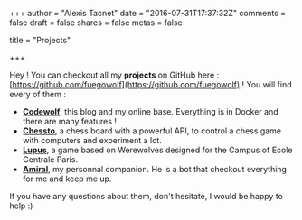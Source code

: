 +++
author = "Alexis Tacnet"
date = "2016-07-31T17:37:32Z"
comments = false
draft = false
shares = false
metas = false

title = "Projects"

+++

Hey ! You can checkout all my **projects** on GitHub here : [https://github.com/fuegowolf](https://github.com/fuegowolf) ! You will find every of them :

* [**Codewolf**](https://github.com/fuegowolf/codewolf), this blog and my online base. Everything is in Docker and there are many features !
* [**Chessto**](https://github.com/fuegowolf/chessto), a chess board with a powerful API, to control a chess game with computers and experiment a lot.
* [**Lupus**](https://github.com/fuegowolf/lupus-front-web), a game based on Werewolves designed for the Campus of Ecole Centrale Paris.
* [**Amiral**](https://github.com/fuegowolf/amiral), my personnal companion. He is a bot that checkout everything for me and keep me up.

If you have any questions about them, don't hesitate, I would be happy to help :)